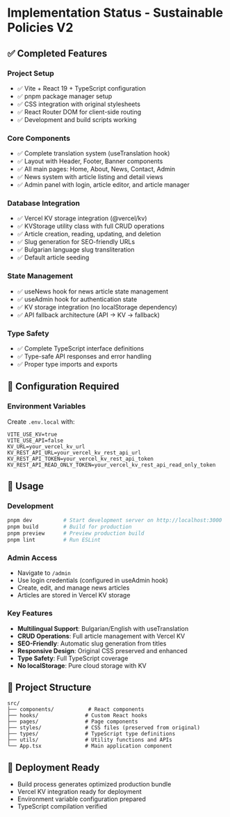 # Implementation Status - Sustainable Policies V2

## ✅ Completed Features

### Project Setup
- ✅ Vite + React 19 + TypeScript configuration
- ✅ pnpm package manager setup
- ✅ CSS integration with original stylesheets
- ✅ React Router DOM for client-side routing
- ✅ Development and build scripts working

### Core Components
- ✅ Complete translation system (useTranslation hook)
- ✅ Layout with Header, Footer, Banner components
- ✅ All main pages: Home, About, News, Contact, Admin
- ✅ News system with article listing and detail views
- ✅ Admin panel with login, article editor, and article manager

### Database Integration
- ✅ Vercel KV storage integration (@vercel/kv)
- ✅ KVStorage utility class with full CRUD operations
- ✅ Article creation, reading, updating, and deletion
- ✅ Slug generation for SEO-friendly URLs
- ✅ Bulgarian language slug transliteration
- ✅ Default article seeding

### State Management
- ✅ useNews hook for news article state management
- ✅ useAdmin hook for authentication state
- ✅ KV storage integration (no localStorage dependency)
- ✅ API fallback architecture (API → KV → fallback)

### Type Safety
- ✅ Complete TypeScript interface definitions
- ✅ Type-safe API responses and error handling
- ✅ Proper type imports and exports

## 🔧 Configuration Required

### Environment Variables
Create `.env.local` with:
```
VITE_USE_KV=true
VITE_USE_API=false
KV_URL=your_vercel_kv_url
KV_REST_API_URL=your_vercel_kv_rest_api_url
KV_REST_API_TOKEN=your_vercel_kv_rest_api_token
KV_REST_API_READ_ONLY_TOKEN=your_vercel_kv_rest_api_read_only_token
```

## 🎯 Usage

### Development
```bash
pnpm dev          # Start development server on http://localhost:3000
pnpm build        # Build for production
pnpm preview      # Preview production build
pnpm lint         # Run ESLint
```

### Admin Access
- Navigate to `/admin`
- Use login credentials (configured in useAdmin hook)
- Create, edit, and manage news articles
- Articles are stored in Vercel KV storage

### Key Features
- **Multilingual Support**: Bulgarian/English with useTranslation
- **CRUD Operations**: Full article management with Vercel KV
- **SEO-Friendly**: Automatic slug generation from titles
- **Responsive Design**: Original CSS preserved and enhanced
- **Type Safety**: Full TypeScript coverage
- **No localStorage**: Pure cloud storage with KV

## 📁 Project Structure
```
src/
├── components/           # React components
├── hooks/               # Custom React hooks
├── pages/               # Page components
├── styles/              # CSS files (preserved from original)
├── types/               # TypeScript type definitions
├── utils/               # Utility functions and APIs
└── App.tsx              # Main application component
```

## 🚀 Deployment Ready
- Build process generates optimized production bundle
- Vercel KV integration ready for deployment
- Environment variable configuration prepared
- TypeScript compilation verified